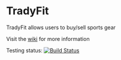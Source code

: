 TradyFit
==========

TradyFit allows users to buy/sell sports gear

    
Visit the <a href="https://github.com/rosariomgomez/tradyfit/wiki">wiki</a> for more information  

Testing status: [![Build Status](https://drone.io/github.com/rosariomgomez/tradyfit/status.png)](https://drone.io/github.com/rosariomgomez/tradyfit/latest)